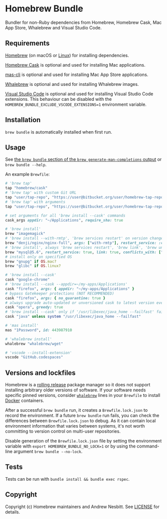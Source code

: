 # Homebrew Bundle

Bundler for non-Ruby dependencies from Homebrew, Homebrew Cask, Mac App Store, Whalebrew and Visual Studio Code.

## Requirements

[Homebrew](https://github.com/Homebrew/brew) (on macOS or [Linux](https://docs.brew.sh/Homebrew-on-Linux)) for installing dependencies.

[Homebrew Cask](https://github.com/Homebrew/homebrew-cask) is optional and used for installing Mac applications.

[mas-cli](https://github.com/mas-cli/mas) is optional and used for installing Mac App Store applications.

[Whalebrew](https://github.com/whalebrew/whalebrew) is optional and used for installing Whalebrew images.

[Visual Studio Code](https://code.visualstudio.com/) is optional and used for installing Visual Studio Code extensions. This behaviour can be disabled with the `HOMEBREW_BUNDLE_EXCLUDE_VSCODE_EXTENSIONS=1` environment variable.

## Installation

`brew bundle` is automatically installed when first run.

## Usage

See [the `brew bundle` section of the `brew generate-man-completions` output](https://docs.brew.sh/Manpage#bundle-subcommand) or `brew bundle --help`.

An example `Brewfile`:

```ruby
# 'brew tap'
tap "homebrew/cask"
# 'brew tap' with custom Git URL
tap "user/tap-repo", "https://user@bitbucket.org/user/homebrew-tap-repo.git"
# 'brew tap' with arguments
tap "user/tap-repo", "https://user@bitbucket.org/user/homebrew-tap-repo.git", force_auto_update: true

# set arguments for all 'brew install --cask' commands
cask_args appdir: "~/Applications", require_sha: true

# 'brew install'
brew "imagemagick"
# 'brew install --with-rmtp', 'brew services restart' on version changes
brew "denji/nginx/nginx-full", args: ["with-rmtp"], restart_service: :changed
# 'brew install', always 'brew services restart', 'brew link', 'brew unlink mysql' (if it is installed)
brew "mysql@5.6", restart_service: true, link: true, conflicts_with: ["mysql"]
# install only on specified OS
brew "gnupg" if OS.mac?
brew "glibc" if OS.linux?

# 'brew install --cask'
cask "google-chrome"
# 'brew install --cask --appdir=~/my-apps/Applications'
cask "firefox", args: { appdir: "~/my-apps/Applications" }
# bypass Gatekeeper protections (NOT RECOMMENDED)
cask "firefox", args: { no_quarantine: true }
# always upgrade auto-updated or unversioned cask to latest version even if already installed
cask "opera", greedy: true
# 'brew install --cask' only if '/usr/libexec/java_home --failfast' fails
cask "java" unless system "/usr/libexec/java_home --failfast"

# 'mas install'
mas "1Password", id: 443987910

# 'whalebrew install'
whalebrew "whalebrew/wget"

# 'vscode --install-extension'
vscode "GitHub.codespaces"
```

## Versions and lockfiles

Homebrew is a [rolling release](https://en.wikipedia.org/wiki/Rolling_release) package manager so it does not support installing arbitrary older versions of software.
If your software needs specific pinned versions, consider [`whalebrew`](https://github.com/whalebrew/whalebrew) lines in your `Brewfile` to install [Docker](https://www.docker.com) containers.

After a successful `brew bundle` run, it creates a `Brewfile.lock.json` to record the environment. If a future `brew bundle` run fails, you can check the differences between `Brewfile.lock.json` to debug. As it can contain local environment information that varies between systems, it's not worth committing to version control on multi-user repositories.

Disable generation of the `Brewfile.lock.json` file by setting the environment variable with `export HOMEBREW_BUNDLE_NO_LOCK=1` or by using the command-line argument `brew bundle --no-lock`.

## Tests

Tests can be run with `bundle install && bundle exec rspec`.

## Copyright

Copyright (c) Homebrew maintainers and Andrew Nesbitt. See [LICENSE](https://github.com/Homebrew/homebrew-bundle/blob/HEAD/LICENSE) for details.
